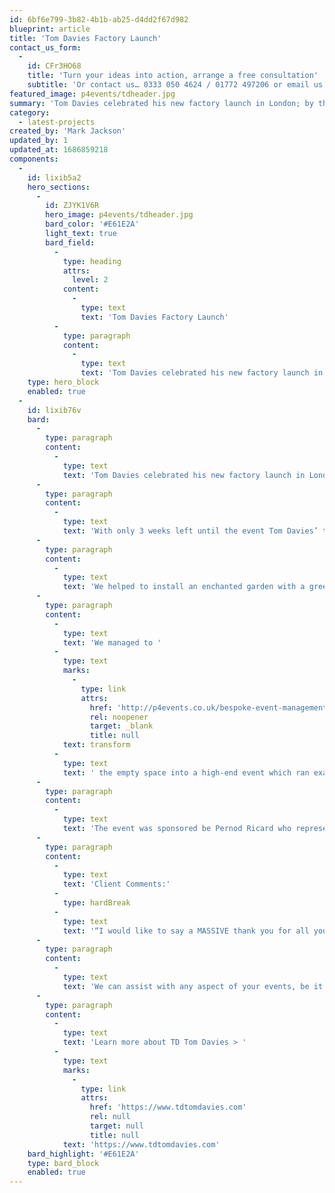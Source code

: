 ```yaml
---
id: 6bf6e799-3b82-4b1b-ab25-d4dd2f67d982
blueprint: article
title: 'Tom Davies Factory Launch'
contact_us_form:
  -
    id: CFr3HO68
    title: 'Turn your ideas into action, arrange a free consultation'
    subtitle: 'Or contact us… 0333 050 4624 / 01772 497206 or email us: info@p4events.co.uk'
featured_image: p4events/tdheader.jpg
summary: 'Tom Davies celebrated his new factory launch in London; by throwing an opening party for his consumers and friends, to celebrate his move from producing in China to producing his'
category:
  - latest-projects
created_by: 'Mark Jackson'
updated_by: 1
updated_at: 1686859218
components:
  -
    id: lixib5a2
    hero_sections:
      -
        id: ZJYK1V6R
        hero_image: p4events/tdheader.jpg
        bard_color: '#E61E2A'
        light_text: true
        bard_field:
          -
            type: heading
            attrs:
              level: 2
            content:
              -
                type: text
                text: 'Tom Davies Factory Launch'
          -
            type: paragraph
            content:
              -
                type: text
                text: 'Tom Davies celebrated his new factory launch in London; by throwing an opening party for his consumers and friends, to celebrate his move from producing in China to producing his sunglasses in the UK.'
    type: hero_block
    enabled: true
  -
    id: lixib76v
    bard:
      -
        type: paragraph
        content:
          -
            type: text
            text: 'Tom Davies celebrated his new factory launch in London; by throwing an opening party for his consumers and friends, to celebrate his move from producing in China to producing his sunglasses in the UK.'
      -
        type: paragraph
        content:
          -
            type: text
            text: 'With only 3 weeks left until the event Tom Davies’ team approached us to help them to transform an empty, white factory space into a stunning event area. We laid new carpets, installed drapes and installed a large stage with multi-level lighting, sound systems and visual effects.'
      -
        type: paragraph
        content:
          -
            type: text
            text: 'We helped to install an enchanted garden with a green carpet, wall graphics, floristry, an absinthe bar and lots of soft seating. We also installed a secret VIP tasting room with a white carpet, luxury bar and furnishings. Additionally, we installed a roof top bar, LEGO room and a spa area; where you could even get a complimentary back massage, if the partying gets a little bit too much!'
      -
        type: paragraph
        content:
          -
            type: text
            text: 'We managed to '
          -
            type: text
            marks:
              -
                type: link
                attrs:
                  href: 'http://p4events.co.uk/bespoke-event-management/event-theming/'
                  rel: noopener
                  target: _blank
                  title: null
            text: transform
          -
            type: text
            text: ' the empty space into a high-end event which ran exactly to plan. We added in smaller details such as a gas flambeuxs and logo backdrops, fabulous aerial artists, luxury toilet trailers and on-site staff to assist throughout the event.'
      -
        type: paragraph
        content:
          -
            type: text
            text: 'The event was sponsored be Pernod Ricard who represents brands such as Perrier Jouet Champagne which was enjoyed throughout the event.'
      -
        type: paragraph
        content:
          -
            type: text
            text: 'Client Comments:'
          -
            type: hardBreak
          -
            type: text
            text: '“I would like to say a MASSIVE thank you for all your help to make our event such a success. The team at Passion4Events are complete professionals and working with them was a real pleasure. Mark remained cool as a cucumber whilst we were flapping about like chickens and he helped us keep our heads throughout the party planning process and on the evening itself. So a big thank you from us!”'
      -
        type: paragraph
        content:
          -
            type: text
            text: 'We can assist with any aspect of your events, be it the full planning or on the day support, get in touch to see if we can be of assistance to you.'
      -
        type: paragraph
        content:
          -
            type: text
            text: 'Learn more about TD Tom Davies > '
          -
            type: text
            marks:
              -
                type: link
                attrs:
                  href: 'https://www.tdtomdavies.com'
                  rel: null
                  target: null
                  title: null
            text: 'https://www.tdtomdavies.com'
    bard_highlight: '#E61E2A'
    type: bard_block
    enabled: true
---
```

